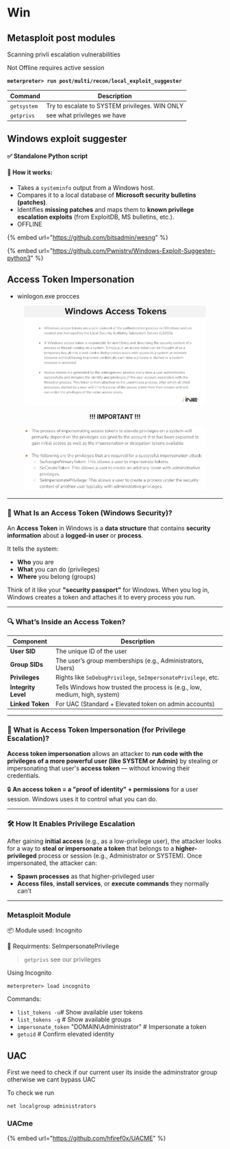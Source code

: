 # Win

## Metasploit post modules

Scanning privli escalation vulnerabilities

Not Offline requires active session

<pre><code><strong>meterpreter> run post/multi/recon/local_exploit_suggester
</strong></code></pre>

| Command     | Description                                    |
| ----------- | ---------------------------------------------- |
| `getsystem` | Try to escalate to SYSTEM privileges. WIN ONLY |
| `getprivs`  | see what privileges we have                    |

## Windows exploit suggester

#### ✅ Standalone Python script

#### 🔧 **How it works:**

* Takes a `systeminfo` output from a Windows host.
* Compares it to a local database of **Microsoft security bulletins (patches)**.
* Identifies **missing patches** and maps them to **known privilege escalation exploits** (from ExploitDB, MS bulletins, etc.).
* OFFLINE

{% embed url="https://github.com/bitsadmin/wesng" %}

{% embed url="https://github.com/Pwnistry/Windows-Exploit-Suggester-python3" %}

## &#x20;Access Token Impersonation

* winlogon.exe procces

<figure><img src="../../../../.gitbook/assets/image (2).png" alt=""><figcaption></figcaption></figure>

<p align="center"><strong>!!! IMPORTANT !!!</strong></p>

<figure><img src="../../../../.gitbook/assets/image (2) (1).png" alt=""><figcaption></figcaption></figure>

***

### 🪪 What Is an Access Token (Windows Security)?

An **Access Token** in Windows is a **data structure** that contains **security information** about a **logged-in user** or **process**.

It tells the system:

* **Who** you are
* **What** you can do (privileges)
* **Where** you belong (groups)

Think of it like your **"security passport"** for Windows. When you log in, Windows creates a token and attaches it to every process you run.

***

### 🔍 What’s Inside an Access Token?

| Component           | Description                                                                |
| ------------------- | -------------------------------------------------------------------------- |
| **User SID**        | The unique ID of the user                                                  |
| **Group SIDs**      | The user’s group memberships (e.g., Administrators, Users)                 |
| **Privileges**      | Rights like `SeDebugPrivilege`, `SeImpersonatePrivilege`, etc.             |
| **Integrity Level** | Tells Windows how trusted the process is (e.g., low, medium, high, system) |
| **Linked Token**    | For UAC (Standard + Elevated token on admin accounts)                      |

***

### 🧠 What is Access Token Impersonation (for Privilege Escalation)?

**Access token impersonation** allows an attacker to **run code with the privileges of a more powerful user (like SYSTEM or Admin)** by stealing or impersonating that user's **access token** — without knowing their credentials.

🔒 **An access token = a "proof of identity" + permissions** for a user session. Windows uses it to control what you can do.

***

### 🛠️ How It Enables Privilege Escalation

After gaining **initial access** (e.g., as a low-privilege user), the attacker looks for a way to **steal or impersonate a token** that belongs to a **higher-privileged** process or session (e.g., Administrator or SYSTEM). Once impersonated, the attacker can:

* **Spawn processes** as that higher-privileged user
* **Access files**, **install services**, or **execute commands** they normally can’t

***

### Metasploit Module

📦 Module used: Incognito

🔐 Requirments: SeImpersonatePrivilege

> `getprivs` see our privileges

Using Incognito

```
meterpreter> load incognito
```

Commands:

* `list_tokens -u`#   Show available user tokens
* `list_tokens -g` # Show available groups
* `impersonate_token` "DOMAIN\Administrator" # Impersonate a token
* `getuid` # Confirm elevated identity

## &#x20;UAC

First we need to check if our current user its inside the adminstrator group otherwise we cant bypass UAC

To check we run

```
net localgroup administrators
```

### UACme

{% embed url="https://github.com/hfiref0x/UACME" %}

